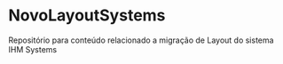 # NovoLayoutSystems
Repositório para conteúdo relacionado a migração de Layout do sistema IHM Systems
